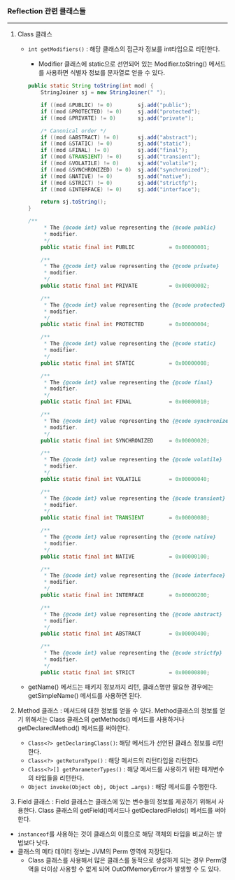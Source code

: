 ### Reflection 관련 클래스들

---

1. Class 클래스
    - `int getModifiers()` : 해당 클래스의 접근자 정보를 int타입으로 리턴한다.
        - Modifier 클래스에 static으로 선언되어 있는 Modifier.toString() 메서드를 사용하면 식별자 정보를 문자열로 얻을 수 있다.
        
        ```java
        public static String toString(int mod) {
            StringJoiner sj = new StringJoiner(" ");
        
            if ((mod &PUBLIC) != 0)        sj.add("public");
            if ((mod &PROTECTED) != 0)     sj.add("protected");
            if ((mod &PRIVATE) != 0)       sj.add("private");
        
            /* Canonical order */
            if ((mod &ABSTRACT) != 0)      sj.add("abstract");
            if ((mod &STATIC) != 0)        sj.add("static");
            if ((mod &FINAL) != 0)         sj.add("final");
            if ((mod &TRANSIENT) != 0)     sj.add("transient");
            if ((mod &VOLATILE) != 0)      sj.add("volatile");
            if ((mod &SYNCHRONIZED) != 0)  sj.add("synchronized");
            if ((mod &NATIVE) != 0)        sj.add("native");
            if ((mod &STRICT) != 0)        sj.add("strictfp");
            if ((mod &INTERFACE) != 0)     sj.add("interface");
        
            return sj.toString();
        }
        ```
        
        ```java
        /**
             * The {@code int} value representing the {@code public}
             * modifier.
             */
            public static final int PUBLIC           = 0x00000001;
        
            /**
             * The {@code int} value representing the {@code private}
             * modifier.
             */
            public static final int PRIVATE          = 0x00000002;
        
            /**
             * The {@code int} value representing the {@code protected}
             * modifier.
             */
            public static final int PROTECTED        = 0x00000004;
        
            /**
             * The {@code int} value representing the {@code static}
             * modifier.
             */
            public static final int STATIC           = 0x00000008;
        
            /**
             * The {@code int} value representing the {@code final}
             * modifier.
             */
            public static final int FINAL            = 0x00000010;
        
            /**
             * The {@code int} value representing the {@code synchronized}
             * modifier.
             */
            public static final int SYNCHRONIZED     = 0x00000020;
        
            /**
             * The {@code int} value representing the {@code volatile}
             * modifier.
             */
            public static final int VOLATILE         = 0x00000040;
        
            /**
             * The {@code int} value representing the {@code transient}
             * modifier.
             */
            public static final int TRANSIENT        = 0x00000080;
        
            /**
             * The {@code int} value representing the {@code native}
             * modifier.
             */
            public static final int NATIVE           = 0x00000100;
        
            /**
             * The {@code int} value representing the {@code interface}
             * modifier.
             */
            public static final int INTERFACE        = 0x00000200;
        
            /**
             * The {@code int} value representing the {@code abstract}
             * modifier.
             */
            public static final int ABSTRACT         = 0x00000400;
        
            /**
             * The {@code int} value representing the {@code strictfp}
             * modifier.
             */
            public static final int STRICT           = 0x00000800;
        ```
        
    - getName() 메서드는 패키지 정보까지 리턴, 클래스명만 필요한 경우에는 getSimpleName() 메서드를 사용하면 된다.
    
2. Method 클래스 : 메서드에 대한 정보를 얻을 수 있다. Method클래스의 정보를 얻기 위해서는 Class 클래스의 getMethods() 메서드를 사용하거나 getDeclaredMethod() 메서드를 써야한다.
    - `Class<?> getDeclaringClass()`: 해당 메서드가 선언된 클래스 정보를 리턴한다.
    - `Class<?> getReturnType()` : 해당 메서드의 리턴타입을 리턴한다.
    - `Class<?>[] getParameterTypes()` : 해당 메서드를 사용하기 위한 매개변수의 타입들을 리턴한다.
    - `Object invoke(Object obj, Object …args)` : 해당 메서드를 수행한다.
    
3. Field 클래스 : Field 클래스는 클래스에 있는 변수들의 정보를 제공하기 위해서 사용한다. Class 클래스의 getField()메서드나 getDeclaredFields() 메서드를 써야한다.

- `instanceof`를 사용하는 것이 클래스의 이름으로 해당 객체의 타입을 비교하는 방법보다 낫다.
- 클래스의 메타 데이터 정보는 JVM의 Perm 영역에 저장된다.
    - Class 클래스를 사용해서 많은 클래스를 동적으로 생성하게 되는 경우 Perm영역을 더이상 사용할 수 없게 되어 OutOfMemoryError가 발생할 수 도 있다.
